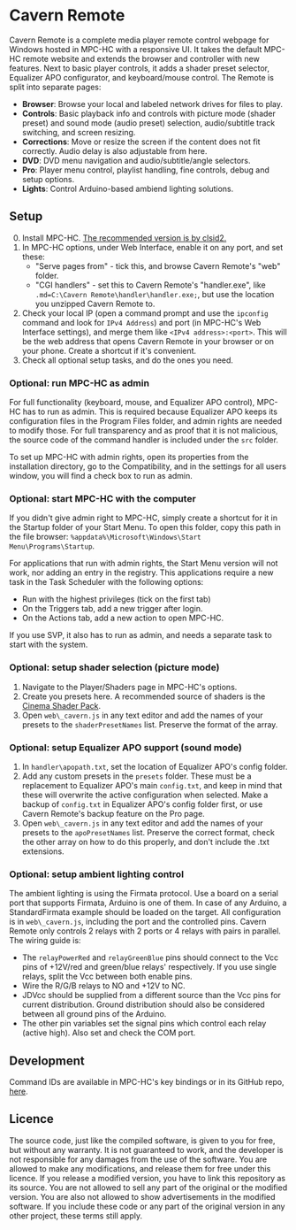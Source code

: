 # Cavern Remote
Cavern Remote is a complete media player remote control webpage for Windows
hosted in MPC-HC with a responsive UI. It takes the default MPC-HC remote
website and extends the browser and controller with new features. Next to basic
player controls, it adds a shader preset selector, Equalizer APO configurator,
and keyboard/mouse control. The Remote is split into separate pages:
* **Browser**: Browse your local and labeled network drives for files to play.
* **Controls**: Basic playback info and controls with picture mode (shader
  preset) and sound mode (audio preset) selection, audio/subtitle track
  switching, and screen resizing.
* **Corrections**: Move or resize the screen if the content does not fit
  correctly. Audio delay is also adjustable from here.
* **DVD**: DVD menu navigation and audio/subtitle/angle selectors.
* **Pro**: Player menu control, playlist handling, fine controls, debug and
  setup options.
* **Lights**: Control Arduino-based ambiend lighting solutions.

## Setup
0. Install MPC-HC. [The recommended version is by clsid2.](https://github.com/clsid2/mpc-hc/releases)
1. In MPC-HC options, under Web Interface, enable it on any port, and set these:
	- "Serve pages from" - tick this, and browse Cavern Remote's "web" folder.
	- "CGI handlers" - set this to Cavern Remote's "handler.exe", like
	`.md=C:\Cavern Remote\handler\handler.exe;`, but use the location you unzipped
  Cavern Remote to.
2. Check your local IP (open a command prompt and use the `ipconfig` command and
  look for `IPv4 Address`) and port (in MPC-HC's Web Interface settings), and
  merge them like `<IPv4 address>:<port>`. This will be the web address that
  opens Cavern Remote in your browser or on your phone. Create a shortcut if
  it's convenient.
3. Check all optional setup tasks, and do the ones you need.

### Optional: run MPC-HC as admin
For full functionality (keyboard, mouse, and Equalizer APO control), MPC-HC has
to run as admin. This is required because Equalizer APO keeps its configuration
files in the Program Files folder, and admin rights are needed to modify those.
For full transparency and as proof that it is not malicious, the source code of
the command handler is included under the `src` folder.

To set up MPC-HC with admin rights, open its properties from the installation
directory, go to the Compatibility, and in the settings for all users window,
you will find a check box to run as admin.

### Optional: start MPC-HC with the computer
If you didn't give admin right to MPC-HC, simply create a shortcut for it in the
Startup folder of your Start Menu. To open this folder, copy this path in the
file browser: `%appdata%\Microsoft\Windows\Start Menu\Programs\Startup`.

For applications that run with admin rights, the Start Menu version will not
work, nor adding an entry in the registry. This applications require a new task
in the Task Scheduler with the following options:
* Run with the highest privileges (tick on the first tab)
* On the Triggers tab, add a new trigger after login.
* On the Actions tab, add a new action to open MPC-HC.

If you use SVP, it also has to run as admin, and needs a separate task to start
with the system.

### Optional: setup shader selection (picture mode)
1. Navigate to the Player/Shaders page in MPC-HC's options.
2. Create you presets here. A recommended source of shaders is the
[Cinema Shader Pack](https://github.com/VoidXH/Cinema-Shader-Pack).
3. Open `web\_cavern.js` in any text editor and add the names of your presets to
the `shaderPresetNames` list. Preserve the format of the array.

### Optional: setup Equalizer APO support (sound mode)
1. In `handler\apopath.txt`, set the location of Equalizer APO's config folder.
2. Add any custom presets in the `presets` folder. These must be a replacement
to Equalizer APO's main `config.txt`, and keep in mind that these will overwrite
the active configuration when selected. Make a backup of `config.txt` in
Equalizer APO's config folder first, or use Cavern Remote's backup feature on
the Pro page.
2. Open `web\_cavern.js` in any text editor and add the names of your presets to
the `apoPresetNames` list. Preserve the correct format, check the other array on
how to do this properly, and don't include the .txt extensions.

### Optional: setup ambient lighting control
The ambient lighting is using the Firmata protocol. Use a board on a serial port
that supports Firmata, Arduino is one of them. In case of any Arduino, a
StandardFirmata example should be loaded on the target. All configuration is in
`web\_cavern.js`, including the port and the controlled pins. Cavern Remote only
controls 2 relays with 2 ports or 4 relays with pairs in parallel. The wiring
guide is:
* The `relayPowerRed` and `relayGreenBlue` pins should connect to the Vcc pins
  of +12V/red and green/blue relays' respectively. If you use single relays,
  split the Vcc between both enable pins.
* Wire the R/G/B relays to NO and +12V to NC.
* JDVcc should be supplied from a different source than the Vcc pins for current
  distribution. Ground distribution should also be considered between all ground
  pins of the Arduino.
* The other pin variables set the signal pins which control each relay (active
  high). Also set and check the COM port.

## Development
Command IDs are available in MPC-HC's key bindings or in its GitHub repo,
[here](https://github.com/clsid2/mpc-hc/blob/develop/src/mpc-hc/resource.h).

## Licence
The source code, just like the compiled software, is given to you for free, but
without any warranty. It is not guaranteed to work, and the developer is not
responsible for any damages from the use of the software. You are allowed to
make any modifications, and release them for free under this licence. If you
release a modified version, you have to link this repository as its source. You
are not allowed to sell any part of the original or the modified version. You
are also not allowed to show advertisements in the modified software. If you
include these code or any part of the original version in any other project,
these terms still apply.